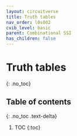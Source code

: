 ```yaml
---
layout: circuitverse
title: Truth tables
nav_order: l0s002
cvib_level: basic
parent: Combinational SSI
has_children: false
---
```


# Truth tables
{: .no_toc}

## Table of contents
{: .no_toc .text-delta}

1. TOC
{:toc}
